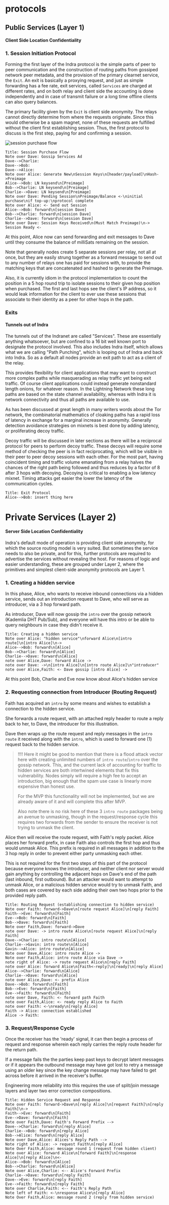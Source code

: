 # protocols

## Public Services (Layer 1)

#### Client Side Location Confidentiality

### 1. Session Initiation Protocol

Forming the first layer of the Indra protocol is the simple parts of peer to peer communication and the construction of routing paths from gossiped network peer metadata, and the provision of the primary clearnet service, the `Exit`. An exit is basically a proxying request, and just as simple forwarding has a fee rate, exit services, called `Services` are charged at different rates, and on both relay and client side the accounting is done independently and in case of transmit failure or a long time offline clients can also query balances.

The primary facility given by the `Exit` is client side anonymity. The relays cannot directly determine from where the requests originate. Since this would otherwise be a spam magnet, none of these requests are fulfilled without the client first establishing session. Thus, the first protocol to discuss is the first step, paying for and confirming a session.

![session purchase flow](./session.svg)

```sequence
Title: Session Purchase Flow
Note over Dave: Gossip Services Ad
Dave-->Charlie: 
Dave-->Bob:
Dave-->Alice: 
Note over Alice: Generate New\nSession Keys\n[header/payload]\nHash->Preimage
Alice-->Bob: LN keysend\n[Preimage]
Bob-->Charlie: LN keysend\n[Preimage]
Charlie-->Dave: LN keysend\n[Preimage]
Note over Dave: Pending Session\nPreimage/Balance <-\ninitial purchase\nif top-up:\nprotocol complete
Note over Alice: <- Send out Session
Alice-->Bob: forward\n[session Dave]
Bob-->Charlie: forward\n[session Dave]
Charlie-->Dave: forward\n[session Dave]
Note over Dave: Session Keys Received\n(Must Match Preimage)\n-> Session Ready <-

```

At this point, Alice now can send forwarding and exit messages to Dave until they consume the balance of milliSats remaining on the session.

Note that generally nodes create 5 separate sessions per relay, not all at once, but they are easily strung together as a forward message to send out to any number of relays one has paid for sessions with, to provide the matching keys that are concatenated and hashed to generate the Preimage.

Also, it is currently idiom in the protocol implementation to count the position in a 5 hop round trip to isolate sessions to their given hop position when purchased. The first and last hops see the client's IP address, so it would leak information for the client to ever use these sessions that associate to their identity as a peer for other hops in the path.

### Exits

#### Tunnels out of Indra

The tunnels out of the Indranet are called "Services". These are essentially anything whatsoever, but are confined to a 16 bit well known port to designate the protocol involved. This also includes Indra itself, which allows what we are calling "Path Punching", which is looping out of Indra and back into Indra. So as a default all nodes provide an exit path to act as a client of the relay.

This provides flexibility for client applications that may want to construct more complex paths while masquerading as relay traffic yet being exit traffic. Of course client applications could instead generate nonstandard length onions, for whatever reason. In the Lightning Network these long paths are based on the state channel availability, whereas with Indra it is network connectivity and thus all paths are available to use.

As has been discussed at great length in many writers words about the Tor network, the combinatorial mathematics of cloaking paths has a rapid loss of latency in exchange for a marginal increase in anonymity. Generally detection avoidance strategies on mixnets is best done by adding latency, or proliferating decoy traffic.

Decoy traffic will be discussed in later sections as there will be a reciprocal protocol for peers to perform decoy traffic. These decoys will require some method of checking the peer is in fact reciprocating, which will be visible in their peer to peer decoy sessions with each other. For the most part, having coincident timing and traffic volume emanating from a relay halves the chances of the right path being followed and thus reduces by a factor of 8 after 3 hops with decoying. Decoying is critical to enabling a low latency mixnet. Timing attacks get easier the lower the latency of the communication cycles.

```sequence
Title: Exit Protocol
Alice-->Bob: insert thing here
```



# Private Services (Layer 2)

#### Server Side Location Confidentiality

Indra's default mode of operation is providing client side anonymity, for which the source routing model is very suited. But sometimes the service needs to also be private, and for this, further protocols are required to advertise the services without revealing the host. For reasons of logic and easier understanding, these are grouped under Layer 2, where the primitives and simplest client-side anonymity protocols are Layer 1.

### 1. Creating a hidden service

In this phase, Alice, who wants to receive inbound connections via a hidden service, sends out an introduction request to Dave, who will serve as introducer, via a 3 hop forward path.

As introducer, Dave will now gossip the `intro` over the gossip network (Kademlia DHT Pub/Sub), and everyone will have this intro or be able to query neighbours in case they didn't receive it.

```sequence
Title: Creating a hidden service
Note over Alice: "hidden service"\nforward Alice\n[intro route]\n[intro Alice]\n->
Alice-->Bob: forward\n[Alice]
Bob-->Charlie: forward\n[Alice]
Charlie-->Dave: forward\n[Alice]
note over Alice,Dave: forward Alice ->
note over Dave: ->\n[intro Alice]\n[intro route Alice]\n"introducer"
note over Alice,Faith: <- Dave gossip [intro Alice] ->
```
At this point Bob, Charlie and Eve now know about Alice's hidden service 

### 2. Requesting connection from Introducer (Routing Request)

Faith has acquired an `intro` by some means and wishes to establish a connection to the hidden service. 

She forwards a route request, with an attached reply header to route a reply back to her, to Dave, the introducer for this illustration.

Dave then wraps up the route request and reply messages in the `intro route` it received along with the `intro`, which is used to forward one (1) request back to the hidden service.

> !!!! Here it might be good to mention that there is a flood attack vector here with creating unlimited numbers of `intro route`/`intro` over the gossip network. This, and the current lack of accounting for traffic to hidden services are both intertwined elements that fix this vulnerability. Nodes simply will require a high fee to accept an introduction, big enough that the spam use case is linearly more expensive than honest use.
>
> For the MVP this functionality will not be implemented, but we are already aware of it and will complete this after MVP.
>
> Also note there is no risk here of these 3 `intro route` packages being an avenue to unmasking, though in the request/response cycle this requires two forwards from the sender to ensure the receiver is not trying to unmask the client.

Alice then will receive the route request, with Faith's reply packet. Alice places her forward prefix, in case Faith also controls the first hop and thus would unmask Alice. This prefix is required in all messages in addition to the 3 hop reply in order to prevent either party unmasking each other.

This is not required for the first two steps of this part of the protocol because everyone knows the introducer, and neither client nor server would gain anything by controlling the adjacent hops on Dave's end of the path (last inbound, first outbound). But an attacker would want to attempt to unmask Alice, or a malicious hidden service would try to unmask Faith, and both cases are covered by each side adding their own two hops prior to the provided reply path.

```sequence
Title: Routing Request (establishing connection to hidden service)
Note over Faith: forward->Dave\n[route request Alice]\n[reply Faith]
Faith-->Eve: forward\n[Faith]
Eve-->Bob: forward\n[Faith]
Bob-->Dave: forward\n[Faith]
Note over Faith,Dave: forward->Dave
note over Dave: -> intro route Alice\n[route request Alice]\n[reply Faith]
Dave-->Charlie: intro route\n[Alice]
Charlie-->Gavin: intro route\n[Alice]
Gavin-->Alice: intro route\n[Alice]
Note over Dave,Alice: intro route Alice ->
Note over Faith,Alice: intro route Alice via Dave ->
note right of Alice: -> route request Alice\n[reply Faith]
note over Alice: forward Alice\n[Faith<-reply]\n[ready]\n[reply Alice]
Alice-->Charlie: forward\n[Alice]
Charlie-->Dave: forward\n[Alice]
note over Alice,Dave: <- prefix Alice
Dave-->Bob: forward\n[Faith]
Bob-->Eve: forward\n[Faith]
Eve-->Faith: forward\n[Faith]
note over Dave, Faith: <- forward path Faith
note over Faith,Alice: <- ready reply Alice to Faith
note over Faith: <-\nready\n[reply Alice]
Faith -> Alice: connection established
Alice -> Faith:
```

### 3. Request/Response Cycle

Once the receiver has the 'ready' signal, it can then begin a process of request and response wherein each reply carries the reply route header for the return path.

If a message fails the the parties keep past keys to decrypt latent messages or if it appears the outbound message may have got lost to retry a message using an older key since the key change message may have failed to get across before it arrived in the receiver's buffer.

Engineering more reliability into this requires the use of split/join message layers and layer two error correction compositions.

```sequence
Title: Hidden Service Request and Response
Note over Faith: forward->Dave\n[reply Alice]\n[request Faith]\n[reply Faith]\n->
Faith-->Eve: forward\n[Faith]
Eve-->Dave: forward\n[Faith]
Note over Faith,Dave: Faith's Forward Prefix -->
Dave-->Charlie: forward\n[reply Alice]
Charlie-->Bob: forward\n[reply Alice]
Bob-->Alice: forward\n[reply Alice]
Note over Dave,Alice: Alices's Reply Path -->
Note right of Alice: -> request Faith\n[reply Alice]
Note Over Faith,Alice: message round 1 (request from hidden client)
Note over Alice: forward Alice\n[forward Faith]\n[response Alice]\n[reply Alice]\n<-
Alice-->Bob: forward\n[Alice]
Bob-->Charlie: forward\n[Alice]
Note over Alice,Charlie: <-- Alice's Forward Prefix
Charlie-->Dave: forward\n[reply Faith]
Dave-->Eve: forward\n[reply Faith]
Eve-->Faith: forward\n[reply Faith]
Note over Charlie,Faith: <-- Faith's Reply Path
Note left of Faith: <-\nresponse Alice\n[reply Alice]
Note Over Faith,Alice: message round 2 (reply from hidden service)
```

